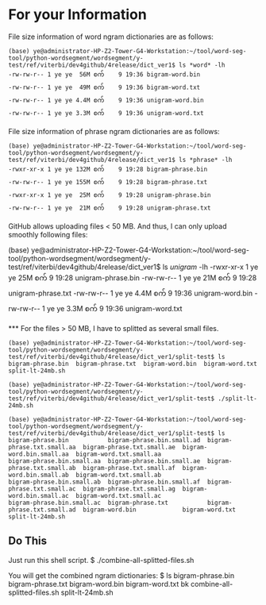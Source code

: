 # For your Information

File size information of word ngram dictionaries are as follows:
```
(base) ye@administrator-HP-Z2-Tower-G4-Workstation:~/tool/word-seg-tool/python-wordsegment/wordsegment/y-test/ref/viterbi/dev4github/4release/dict_ver1$ ls *word* -lh
-rw-rw-r-- 1 ye ye  56M စက်    9 19:36 bigram-word.bin
-rw-rw-r-- 1 ye ye  49M စက်    9 19:36 bigram-word.txt
-rw-rw-r-- 1 ye ye 4.4M စက်    9 19:36 unigram-word.bin
-rw-rw-r-- 1 ye ye 3.3M စက်    9 19:36 unigram-word.txt
```

File size information of phrase ngram dictionaries are as follows:
```
(base) ye@administrator-HP-Z2-Tower-G4-Workstation:~/tool/word-seg-tool/python-wordsegment/wordsegment/y-test/ref/viterbi/dev4github/4release/dict_ver1$ ls *phrase* -lh
-rwxr-xr-x 1 ye ye 132M စက်    9 19:28 bigram-phrase.bin
-rw-rw-r-- 1 ye ye 155M စက်    9 19:28 bigram-phrase.txt
-rwxr-xr-x 1 ye ye  25M စက်    9 19:28 unigram-phrase.bin
-rw-rw-r-- 1 ye ye  21M စက်    9 19:28 unigram-phrase.txt
```

GitHub allows uploading files < 50 MB.
And thus, I can only upload smoothly following files:

(base) ye@administrator-HP-Z2-Tower-G4-Workstation:~/tool/word-seg-tool/python-wordsegment/wordsegment/y-test/ref/viterbi/dev4github/4release/dict_ver1$ ls *unigram* -lh
-rwxr-xr-x 1 ye ye  25M စက်    9 19:28 unigram-phrase.bin
-rw-rw-r-- 1 ye ye  21M စက်    9 19:28 unigram-phrase.txt
-rw-rw-r-- 1 ye ye 4.4M စက်    9 19:36 unigram-word.bin
-rw-rw-r-- 1 ye ye 3.3M စက်    9 19:36 unigram-word.txt

*** For the files > 50 MB, I have to splitted as several small files.

```
(base) ye@administrator-HP-Z2-Tower-G4-Workstation:~/tool/word-seg-tool/python-wordsegment/wordsegment/y-test/ref/viterbi/dev4github/4release/dict_ver1/split-test$ ls
bigram-phrase.bin  bigram-phrase.txt  bigram-word.bin  bigram-word.txt  split-lt-24mb.sh
```

```
(base) ye@administrator-HP-Z2-Tower-G4-Workstation:~/tool/word-seg-tool/python-wordsegment/wordsegment/y-test/ref/viterbi/dev4github/4release/dict_ver1/split-test$ ./split-lt-24mb.sh 
```

```
(base) ye@administrator-HP-Z2-Tower-G4-Workstation:~/tool/word-seg-tool/python-wordsegment/wordsegment/y-test/ref/viterbi/dev4github/4release/dict_ver1/split-test$ ls
bigram-phrase.bin           bigram-phrase.bin.small.ad  bigram-phrase.txt.small.aa  bigram-phrase.txt.small.ae  bigram-word.bin.small.aa  bigram-word.txt.small.aa
bigram-phrase.bin.small.aa  bigram-phrase.bin.small.ae  bigram-phrase.txt.small.ab  bigram-phrase.txt.small.af  bigram-word.bin.small.ab  bigram-word.txt.small.ab
bigram-phrase.bin.small.ab  bigram-phrase.bin.small.af  bigram-phrase.txt.small.ac  bigram-phrase.txt.small.ag  bigram-word.bin.small.ac  bigram-word.txt.small.ac
bigram-phrase.bin.small.ac  bigram-phrase.txt           bigram-phrase.txt.small.ad  bigram-word.bin             bigram-word.txt           split-lt-24mb.sh
```

## Do This

Just run this shell script.
$ ./combine-all-splitted-files.sh 

You will get the combined ngram dictionaries:
$ ls
bigram-phrase.bin  bigram-phrase.txt  bigram-word.bin  bigram-word.txt  bk  combine-all-splitted-files.sh  split-lt-24mb.sh





